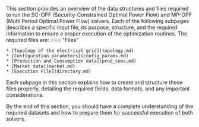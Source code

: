 This section provides an overview of the data structures and files required to run the SC-OPF (Security-Constrained Optimal Power Flow) and MP-OPF (Multi Period Optimal Power Flow) solvers. Each of the following subpages describes a specific input file, its purpose, structure, and the required information to ensure a proper execution of the optimization routines.
The required files are:
=== "Files"

    * [Topology of the electrical grid](topology.md)
    * [Configuration parameters](config_params.md)
    * [Production and Consumption data](prod_cons.md)
    * [Market data](market.md)
    * [Execution File](directory.md)

Each subpage in this section explains how to create and structure these files properly, detailing the required fields, data formats, and any important considerations.

By the end of this section, you should have a complete understanding of the required datasets and how to prepare them for successful execution of both solvers.